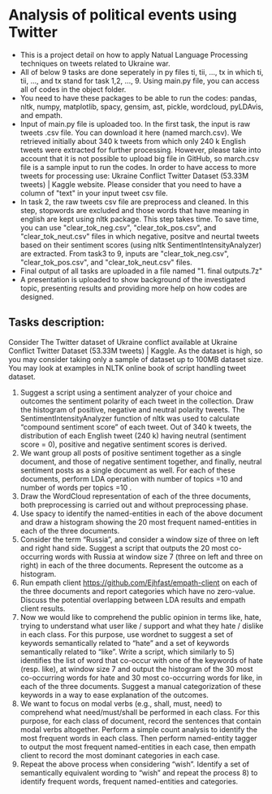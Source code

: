 # Analysis of political events using Twitter
- This is a project detail on how to apply Natual Language Processing techniques on tweets related to Ukraine war.
- All of below 9 tasks are done seperately in py files ti, tii, ..., tx in which ti, tii, ..., and tx stand for task 1,2, ..., 9. Using main.py file, you can access all of codes in the object folder. 
- You need to have these packages to be able to run the codes: pandas, nltk, numpy, matplotlib, spacy, gensim, ast, pickle, wordcloud, pyLDAvis, and empath.
- Input of main.py file is uploaded too. In the first task, the input is raw tweets .csv file. You can download it here (named march.csv). We retrieved initially about 340 k tweets from which only 240 k English tweets were extracted for further processing. However, please take into account that it is not possible to upload big file in GitHub, so march.csv file is a sample input to run the codes. In order to have access to more tweets for processing use: Ukraine Conflict Twitter Dataset (53.33M tweets) | Kaggle website. Please consider that you need to have a column of "text" in your input tweet csv file.
- In task 2, the raw tweets csv file are preprocess and cleaned. In this step, stopwords are excluded and those words that have meaning in english are kept using nltk package. This step takes time. To save time, you can use "clear_tok_neg.csv", "clear_tok_pos.csv", and "clear_tok_neut.csv" files in which negative, positve and neurtal tweets based on their sentiment scores (using nltk SentimentIntensityAnalyzer) are extracted. From task3 to 9, inputs are "clear_tok_neg.csv", "clear_tok_pos.csv", and "clear_tok_neut.csv" files.
- Final output of all tasks are uploaded in a file named "1. final outputs.7z"
- A presentation is uploaded to show background of the investigated topic, presenting results and providing more help on how codes are designed.

## Tasks description:
Consider The Twitter dataset of Ukraine conflict available at Ukraine Conflict Twitter Dataset (53.33M tweets) | Kaggle. As the dataset is high, so you may consider taking only a sample of dataset up to 100MB dataset size. You may look at examples in NLTK online book of script handling tweet dataset. 
1.	Suggest a script using a sentiment analyzer of your choice and outcomes the sentiment polarity of each tweet in the collection. Draw the histogram of positive, negative and neutral polarity tweets. The SentimentIntensityAnalyzer function of nltk was used to calculate “compound sentiment score” of each tweet. Out of 340 k tweets, the distribution of each English tweet (240 k) having neutral (sentiment score = 0), positive and negative sentiment scores is derived.
2.	We want group all posts of positive sentiment together as a single document, and those of negative sentiment together, and finally, neutral sentiment posts as a single document as well. For each of  these documents, perform LDA operation with number of topics =10 and number of words per topics =10 .
3.	Draw the WordCloud representation of each of the three documents, both preprocessing is carried out and without preprocessing phase.
4.	Use spacy to identify the named-entities in each of the above document and draw a histogram showing the 20 most frequent named-entities in each of the three documents.
5.	Consider the term “Russia”, and consider a window size of three on left and right hand side. Suggest a script that outputs the 20 most co-occurring words with Russia at window size 7 (three on left and three on right) in each of the three documents. Represent the outcome as a histogram.
6.	Run empath client https://github.com/Ejhfast/empath-client on each of the three documents and report categories which have no zero-value.  Discuss the potential overlapping between LDA results and empath client results.
7.	Now we would like to comprehend the public opinion in terms like, hate, trying to understand what user like / support and what they hate / dislike in each class. For this purpose, use wordnet to suggest a set of keywords semantically related to “hate” and a set of keywords semantically related to “like”. Write a script, which similarly to 5) identifies the list of word that co-occur with one of the keywords of hate (resp. like), at window size 7 and output the histogram of the 30 most co-occurring words for hate and 30 most co-occurring words for like, in each of the three documents. Suggest a manual categorization of these keywords in a way to ease explanation of the outcomes.
8.	We want to focus on modal verbs (e.g., shall, must, need) to comprehend what need/must/shall be performed in each class. For this purpose, for each class of document, record the sentences that contain modal verbs altogether. Perform a simple count analysis to identify the most frequent words in each class. Then perform named-entity tagger to output the most frequent named-entities in each case, then empath client to record the most dominant categories in each case. 
9.	Repeat the above process when considering “wish”. Identify a set of semantically equivalent wording to “wish” and repeat the process 8) to identify frequent words, frequent named-entities and categories.
